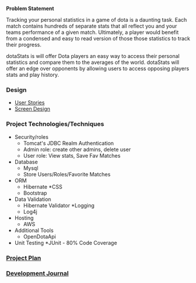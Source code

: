 **Problem Statement**


Tracking your personal statistics in a game of dota is a daunting task. Each match contains hundreds of separate stats that
all reflect you and your teams performance of a given match. Ultimately, a player would benefit from a condensed and easy 
to read version of those those statistics to track their progress.

dotaStats is will offer Dota players an easy way to access their personal statistics and compare them to the averages
of the world. dotaStats will offer an edge over opponents by allowing users to access opposing players stats and play 
history.    

### Design

* [User Stories](designDocuments/userStories.md)
* [Screen Design](designDocuments/screens.md)

### Project Technologies/Techniques

* Security/roles
    * Tomcat's JDBC Realm Authentication
    * Admin role: create other admins, delete user
    * User role: View stats, Save Fav Matches
* Database
    * Mysql
    * Store Users/Roles/Favorite Matches
* ORM
    * Hibernate
*CSS
    * Bootstrap
* Data Validation
    * Hibernate Validator
*Logging
    * Log4j
* Hosting
    * AWS
* Additional Tools
    * OpenDotaApi
* Unit Testing
    *JUnit - 80% Code Coverage
    
### [Project Plan](ProjectPlan.md)

### [Development Journal](Journal.md)
    
    

